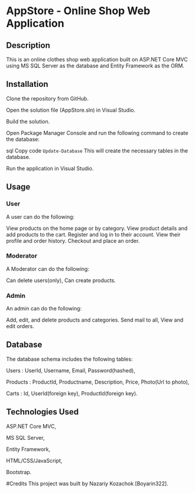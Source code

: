 # AppStore - Online Shop Web Application

<h2>Description</h2>
This is an online clothes shop web application built on ASP.NET Core MVC using MS SQL Server as the database and Entity Framework as the ORM.


<h2>Installation</h2>
Clone the repository from GitHub.

Open the solution file (AppStore.sln) in Visual Studio.

Build the solution.

Open Package Manager Console and run the following command to create the database:

sql
Copy code
<code>Update-Database</code>
This will create the necessary tables in the database.

Run the application in Visual Studio.

<h2>Usage</h2>

<h3>User</h3>
A user can do the following:

View products on the home page or by category.
View product details and add products to the cart.
Register and log in to their account.
View their profile and order history.
Checkout and place an order.

<h3>Moderator</h3>
A Moderator can do the following:

Can delete users(only),
Can create products.

<h3>Admin</h3>
An admin can do the following:

Add, edit, and delete products and categories.
Send mail to all,
View and edit orders.


<h2>Database</h2>

The database schema includes the following tables:

Users : UserId, Username, Email, Password(hashed),

Products : ProductId, Productname, Description, Price, Photo(Url to photo),

Carts : Id, UserId(foreign key), ProductId(foreign key).

<h2>Technologies Used</h2>

ASP.NET Core MVC,

MS SQL Server,

Entity Framework,

HTML/CSS/JavaScript,

Bootstrap.

#Credits
This project was built by Nazariy Kozachok [Boyarin322].
